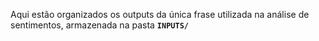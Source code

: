 Aqui estão organizados os outputs da única frase utilizada na análise de sentimentos, armazenada na pasta **`INPUTS/`**
